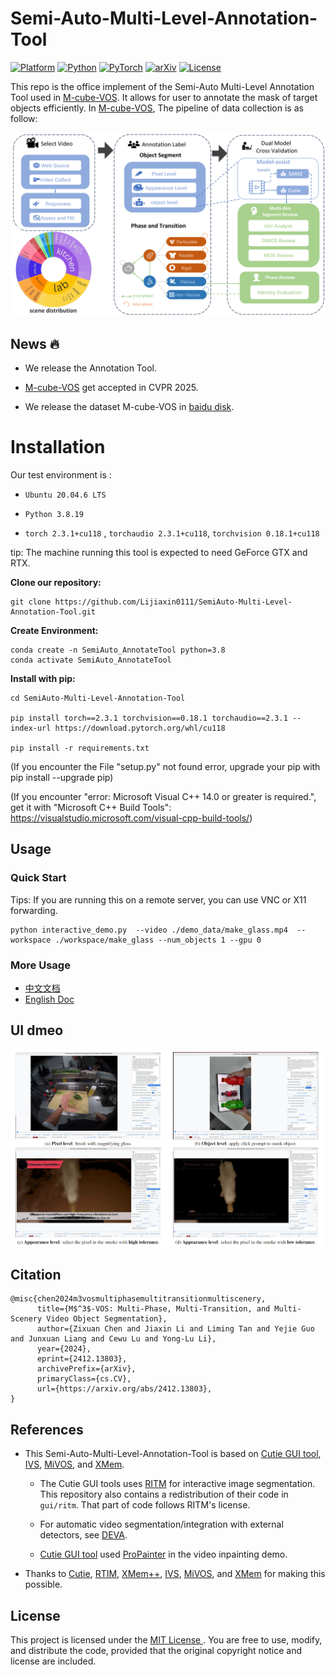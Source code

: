 # Semi-Auto-Multi-Level-Annotation-Tool

[![Platform](https://img.shields.io/badge/Platform-Linux-lightgrey?logo=linux)](https://www.linux.org/)  [![Python](https://img.shields.io/badge/Python-3.8%2B-blue?logo=python)](https://www.python.org/)  [![PyTorch](https://img.shields.io/badge/torch-2.3.1%2Bcu118-orange?logo=pytorch)](https://pytorch.org/) [![arXiv](https://img.shields.io/badge/arXiv-2412.13803-b31b1b?logo=arxiv)](https://arxiv.org/html/2412.13803v2)  [![License](https://img.shields.io/badge/license-MIT-blue.svg)](LICENSE)

This repo is the office implement of the Semi-Auto Multi-Level Annotation Tool used in [M-cube-VOS](https://zixuan-chen.github.io/M-cube-VOS.github.io/). It allows for user to annotate the mask of target objects efficiently. In [M-cube-VOS](https://zixuan-chen.github.io/M-cube-VOS.github.io/), The pipeline of data collection is as follow:

 ![final_dataset_pipeline](./fig/final_dataset_pipeline.jpg)


## News :fire:

- We release the Annotation Tool.

- [M-cube-VOS](https://zixuan-chen.github.io/M-cube-VOS.github.io/) get accepted in CVPR 2025.

- We release the dataset  M-cube-VOS in [baidu disk](https://pan.baidu.com/s/1iNh-ndhfVYupQhDHzZx5VQ?pwd=mvos).

  
# Installation

Our test environment is :

- `Ubuntu 20.04.6 LTS`

- `Python 3.8.19`

- `torch 2.3.1+cu118` , `torchaudio 2.3.1+cu118`, `torchvision 0.18.1+cu118`

tip: The machine running this tool is expected to need  GeForce GTX and RTX.

**Clone our repository:**

```
git clone https://github.com/Lijiaxin0111/SemiAuto-Multi-Level-Annotation-Tool.git   
```

**Create Environment:**

```
conda create -n SemiAuto_AnnotateTool python=3.8
conda activate SemiAuto_AnnotateTool
```

**Install with pip:**

```
cd SemiAuto-Multi-Level-Annotation-Tool

pip install torch==2.3.1 torchvision==0.18.1 torchaudio==2.3.1 --index-url https://download.pytorch.org/whl/cu118

pip install -r requirements.txt
```

(If you encounter the File "setup.py" not found error, upgrade your pip with pip install --upgrade pip)

(If you encounter "error: Microsoft Visual C++ 14.0 or greater is required.", get it with "Microsoft C++ Build Tools": https://visualstudio.microsoft.com/visual-cpp-build-tools/)

## Usage

### Quick Start

Tips: If you are running this on a remote server, you can use VNC or X11 forwarding.

```
python interactive_demo.py  --video ./demo_data/make_glass.mp4  --workspace ./workspace/make_glass --num_objects 1 --gpu 0
```

### More Usage

- [中文文档](./doc/UI_China.md)
- [English Doc](./doc/UI_ENG.md)


## UI dmeo

![UI](./fig/UI.png)

## Citation

```
@misc{chen2024m3vosmultiphasemultitransitionmultiscenery,
      title={M$^3$-VOS: Multi-Phase, Multi-Transition, and Multi-Scenery Video Object Segmentation}, 
      author={Zixuan Chen and Jiaxin Li and Liming Tan and Yejie Guo and Junxuan Liang and Cewu Lu and Yong-Lu Li},
      year={2024},
      eprint={2412.13803},
      archivePrefix={arXiv},
      primaryClass={cs.CV},
      url={https://arxiv.org/abs/2412.13803}, 
}
```

## References

- This Semi-Auto-Multi-Level-Annotation-Tool is based on [Cutie GUI tool](https://raw.githubusercontent.com/hkchengrex/Cutie), [IVS](https://github.com/seoungwugoh/ivs-demo), [MiVOS](https://github.com/hkchengrex/MiVOS), and [XMem](https://github.com/hkchengrex/XMem).

  - The Cutie GUI tools uses [RITM](https://github.com/SamsungLabs/ritm_interactive_segmentation) for interactive image segmentation. This repository also contains a redistribution of their code in `gui/ritm`. That part of code follows RITM's license.

  - For automatic video segmentation/integration with external detectors, see [DEVA](https://github.com/hkchengrex/Tracking-Anything-with-DEVA).

  -  [Cutie GUI tool](https://raw.githubusercontent.com/hkchengrex/Cutie) used [ProPainter](https://github.com/sczhou/ProPainter) in the video inpainting demo.


- Thanks to [Cutie](https://raw.githubusercontent.com/hkchengrex/Cutie), [RTIM](https://github.com/SamsungLabs/ritm_interactive_segmentation), [XMem++](https://github.com/max810/XMem2), [IVS](https://github.com/seoungwugoh/ivs-demo), [MiVOS](https://github.com/hkchengrex/MiVOS), and [XMem](https://github.com/hkchengrex/XMem) for making this possible.


## License

This project is licensed under the [MIT License ](https://chat.sjtu.edu.cn/c/LICENSE). You are free to use, modify, and distribute the code, provided that the original copyright notice and license are included.

